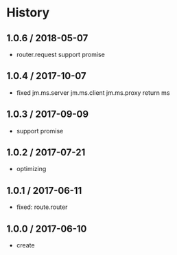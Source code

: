 # History

## 1.0.6 / 2018-05-07
- router.request support promise

## 1.0.4 / 2017-10-07
- fixed jm.ms.server jm.ms.client jm.ms.proxy return ms

## 1.0.3 / 2017-09-09
- support promise

## 1.0.2 / 2017-07-21
- optimizing

## 1.0.1 / 2017-06-11
- fixed: route.router

## 1.0.0 / 2017-06-10
- create
